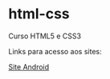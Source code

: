 # html-css
 Curso HTML5 e CSS3


Links para acesso aos sites:

<a href="https://thiago1818.github.io/html-css/desafios/d010/index.html">Site Android</a>

